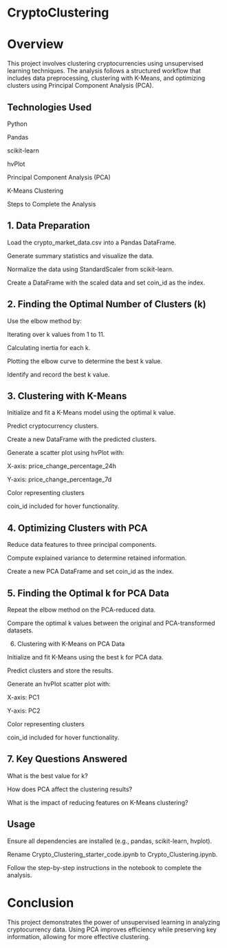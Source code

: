 # CryptoClustering
# Overview

This project involves clustering cryptocurrencies using unsupervised learning techniques. The analysis follows a structured workflow that includes data preprocessing, clustering with K-Means, and optimizing clusters using Principal Component Analysis (PCA).

## Technologies Used

Python

Pandas

scikit-learn

hvPlot

Principal Component Analysis (PCA)

K-Means Clustering

Steps to Complete the Analysis

## 1. Data Preparation

Load the crypto_market_data.csv into a Pandas DataFrame.

Generate summary statistics and visualize the data.

Normalize the data using StandardScaler from scikit-learn.

Create a DataFrame with the scaled data and set coin_id as the index.

## 2. Finding the Optimal Number of Clusters (k)

Use the elbow method by:

Iterating over k values from 1 to 11.

Calculating inertia for each k.

Plotting the elbow curve to determine the best k value.

Identify and record the best k value.

## 3. Clustering with K-Means

Initialize and fit a K-Means model using the optimal k value.

Predict cryptocurrency clusters.

Create a new DataFrame with the predicted clusters.

Generate a scatter plot using hvPlot with:

X-axis: price_change_percentage_24h

Y-axis: price_change_percentage_7d

Color representing clusters

coin_id included for hover functionality.

## 4. Optimizing Clusters with PCA

Reduce data features to three principal components.

Compute explained variance to determine retained information.

Create a new PCA DataFrame and set coin_id as the index.

## 5. Finding the Optimal k for PCA Data

Repeat the elbow method on the PCA-reduced data.

Compare the optimal k values between the original and PCA-transformed datasets.

6. Clustering with K-Means on PCA Data

Initialize and fit K-Means using the best k for PCA data.

Predict clusters and store the results.

Generate an hvPlot scatter plot with:

X-axis: PC1

Y-axis: PC2

Color representing clusters

coin_id included for hover functionality.

## 7. Key Questions Answered

What is the best value for k?

How does PCA affect the clustering results?

What is the impact of reducing features on K-Means clustering?

## Usage

Ensure all dependencies are installed (e.g., pandas, scikit-learn, hvplot).

Rename Crypto_Clustering_starter_code.ipynb to Crypto_Clustering.ipynb.

Follow the step-by-step instructions in the notebook to complete the analysis.

# Conclusion

This project demonstrates the power of unsupervised learning in analyzing cryptocurrency data. Using PCA improves efficiency while preserving key information, allowing for more effective clustering.


